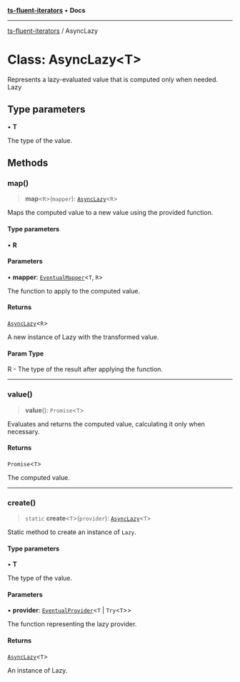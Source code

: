 [**ts-fluent-iterators**](../README.md) • **Docs**

---

[ts-fluent-iterators](../README.md) / AsyncLazy

# Class: AsyncLazy\<T\>

Represents a lazy-evaluated value that is computed only when needed.
Lazy

## Type parameters

• **T**

The type of the value.

## Methods

### map()

> **map**\<`R`\>(`mapper`): [`AsyncLazy`](AsyncLazy.md)\<`R`\>

Maps the computed value to a new value using the provided function.

#### Type parameters

• **R**

#### Parameters

• **mapper**: [`EventualMapper`](../type-aliases/EventualMapper.md)\<`T`, `R`\>

The function to apply to the computed value.

#### Returns

[`AsyncLazy`](AsyncLazy.md)\<`R`\>

A new instance of Lazy with the transformed value.

#### Param Type

R - The type of the result after applying the function.

---

### value()

> **value**(): `Promise`\<`T`\>

Evaluates and returns the computed value, calculating it only when necessary.

#### Returns

`Promise`\<`T`\>

The computed value.

---

### create()

> `static` **create**\<`T`\>(`provider`): [`AsyncLazy`](AsyncLazy.md)\<`T`\>

Static method to create an instance of `Lazy`.

#### Type parameters

• **T**

The type of the value.

#### Parameters

• **provider**: [`EventualProvider`](../type-aliases/EventualProvider.md)\<`T` \| `Try`\<`T`\>\>

The function representing the lazy provider.

#### Returns

[`AsyncLazy`](AsyncLazy.md)\<`T`\>

An instance of Lazy.
